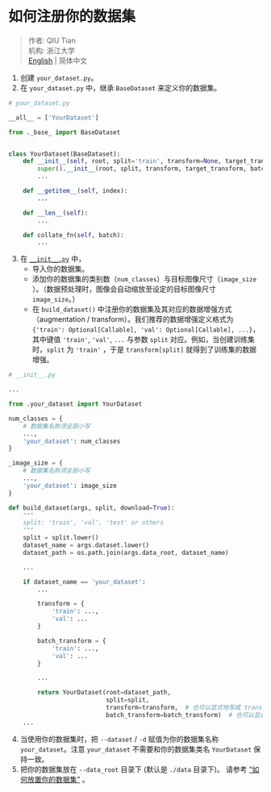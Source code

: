 # 如何注册你的数据集

> 作者: QIU Tian  
> 机构: 浙江大学  
> [English](README.md) | 简体中文

1. 创建 `your_dataset.py`。
2. 在 `your_dataset.py` 中，继承 `BaseDataset` 来定义你的数据集。

```python
# your_dataset.py

__all__ = ['YourDataset']

from ._base_ import BaseDataset


class YourDataset(BaseDataset):
    def __init__(self, root, split='train', transform=None, target_transform=None, batch_transform=None, loader=None):
        super().__init__(root, split, transform, target_transform, batch_transform, loader)
        ...

    def __getitem__(self, index):
        ...

    def __len__(self):
        ...

    def collate_fn(self, batch):
        ...
```

3. 在 [`__init__.py`](__init__.py) 中，
    - 导入你的数据集。
    - 添加你的数据集的类别数（`num_classes`）与目标图像尺寸（`image_size`
      ）。（数据预处理时，图像会自动缩放至设定的目标图像尺寸 `image_size`。）
    - 在 `build_dataset()`
      中注册你的数据集及其对应的数据增强方式（augmentation / transform）。我们推荐的数据增强定义格式为
      `{'train': Optional[Callable], 'val': Optional[Callable], ...}`，其中键值 `'train'`, `'val'`, `...`
      与参数 `split` 对应。例如，当创建训练集时，`split` 为 `'train'` ，于是 `transform[split]` 就得到了训练集的数据增强。

```python
# __init__.py

...

from .your_dataset import YourDataset

num_classes = {
    # 数据集名称须全部小写
    ...,
    'your_dataset': num_classes
}

_image_size = {
    # 数据集名称须全部小写
    ...,
    'your_dataset': image_size
}

def build_dataset(args, split, download=True):
    """
    split: 'train', 'val', 'test' or others
    """
    split = split.lower()
    dataset_name = args.dataset.lower()
    dataset_path = os.path.join(args.data_root, dataset_name)

    ...

    if dataset_name == 'your_dataset':
        ...

        transform = {
            'train': ...,
            'val': ...
        }

        batch_transform = {
            'train': ...,
            'val': ...
        }

        ...

        return YourDataset(root=dataset_path,
                           split=split,
                           transform=transform,  # 也可以显式地写成 transform=transform[split]
                           batch_transform=batch_transform)  # 也可以显式地写成 batch_transform=batch_transform[split]
    ...
```

4. 当使用你的数据集时，把 `--dataset` / `-d` 赋值为你的数据集名称 `your_dataset`。注意 `your_dataset`
   不需要和你的数据集类名 `YourDataset` 保持一致。
5. 把你的数据集放在 `--data_root` 目录下 (默认是 `./data` 目录下)。
   请参考 [“如何放置你的数据集”](../../data/README_zh-CN.md) 。 
